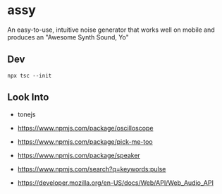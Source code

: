 # assy
An easy-to-use, intuitive noise generator that works well on mobile and produces an "Awesome Synth Sound, Yo"


## Dev

```
npx tsc --init
```


## Look Into

- tonejs
- https://www.npmjs.com/package/oscilloscope
- https://www.npmjs.com/package/pick-me-too
- https://www.npmjs.com/package/speaker

- https://www.npmjs.com/search?q=keywords:pulse
- https://developer.mozilla.org/en-US/docs/Web/API/Web_Audio_API
